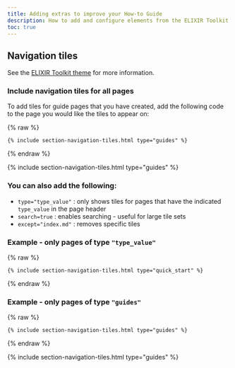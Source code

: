 ```yaml
---
title: Adding extras to improve your How-to Guide
description: How to add and configure elements from the ELIXIR Toolkit theme that will improve the appearance and function of your How-to Guides.
toc: true
---
```



## Navigation tiles

See the [ELIXIR Toolkit theme](https://elixir-belgium.github.io/elixir-toolkit-theme/overview_tiles#section-tiles-with-information) for more information.


### Include navigation tiles for all pages

To add tiles for guide pages that you have created, add the following code to the page you would like the tiles to appear on:

{% raw %}
```
{% include section-navigation-tiles.html type="guides" %}
```
{% endraw %}

{% include section-navigation-tiles.html type="guides" %}

### You can also add the following:

- `type="type_value"` : only shows tiles for pages that have the indicated `type_value` in the page header
- `search=true` : enables searching - useful for large tile sets
- `except="index.md"` : removes specific tiles


### Example - only pages of type `"type_value"`

{% raw %}
```
{% include section-navigation-tiles.html type="quick_start" %}
```
{% endraw %}


### Example - only pages of type `"guides"`

{% raw %}
```
{% include section-navigation-tiles.html type="guides" %}
```
{% endraw %}

{% include section-navigation-tiles.html type="guides" %}
